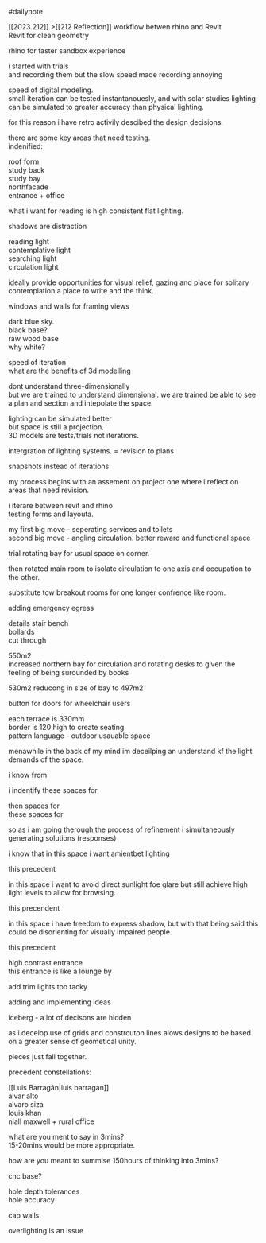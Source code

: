 #dailynote 

[[2023.212]] >[[212 Reflection]]
workflow betwen rhino and Revit  
Revit for clean geometry  
  
rhino for faster sandbox experience  
  
  
i started with trials  
and recording them but the slow speed made recording annoying

speed of digital modeling.  
small iteration can be tested instantanouesly, and with solar studies lighting can be simulated to greater accuracy than physical lighting.  
  
for this reason i have retro activily descibed the design decisions.  
  
there are some key areas that need testing.  
indenified:  
  
roof form  
study back  
study bay  
northfacade  
entrance + office  
  
what i want for reading is high consistent flat lighting.  
  
shadows are distraction  
  
reading light  
contemplative light  
searching light  
circulation light  
  
ideally provide opportunities for visual relief, gazing and place for solitary contemplation a place to write and the think.  
  
windows and walls for framing views  
  
dark blue sky.  
black base?  
raw wood base  
why white?  
  
speed of iteration  
what are the benefits of 3d modelling  
  
dont understand three-dimensionally  
but we are trained to understand dimensional. we are trained be able to see a plan and section and intepolate the space.  
  
lighting can be simulated better  
but space is still a projection.  
3D models are tests/trials not iterations.  
  
intergration of lighting systems. = revision to plans  
  
snapshots instead of iterations  
  
  
my process begins with an assement on project one where i reflect on areas that need revision.  
  
i iterare between revit and rhino  
testing forms and layouta.  
  
my first big move - seperating services and toilets  
second big move - angling circulation. better reward and functional space  
  
trial rotating bay for usual space on corner.  
  
then rotated main room to isolate circulation to one axis and occupation to the other.  
  
substitute tow breakout rooms for one longer confrence like room.  
  
adding emergency egress  
  
details stair bench  
bollards  
cut through  
  
  
550m2  
increased northern bay for circulation and rotating desks to given the feeling of being surounded by books  
  
530m2 reducong in size of bay to 497m2  
  
  
button for doors for wheelchair users  
  
each terrace is 330mm  
border is 120 high to create seating  
pattern language - outdoor usauable space  
  
menawhile in the back of my mind im deceilping an understand kf the light demands of the space.  
  
i know from  
  
i indentify these spaces for  
  
then spaces for  
these spaces for  
  
  
so as i am going therough the process of refinement i simultaneously generating solutions (responses)  
  
i know that in this space i want amientbet lighting  
  
this precedent  
  
in this space i want to avoid direct sunlight foe glare but still achieve high light levels to allow for browsing.  
  
this precendent  
  
  
in this space i have freedom to express shadow, but with that being said this could be disorienting for visually impaired people.  
  
this precedent  
  
  
high contrast entrance  
this entrance is like a lounge by  
  
add trim lights too tacky  
  
  
  
  
  
adding and implementing ideas  
  
iceberg - a lot of decisons are hidden  
  
as i decelop use of grids and constrcuton lines alows designs to be based on a greater sense of geometical unity.  
  
pieces just fall together.  
  
  
  
precedent constellations:  
  
[[Luis Barragán|luis barragan]]  
alvar alto  
alvaro siza  
louis khan  
niall maxwell + rural office  
  
  
what are you ment to say in 3mins?  
15-20mins would be more appropriate.  
  
how are you meant to summise 150hours of thinking into 3mins?  
  
cnc base?  
  
  
hole depth tolerances  
hole accuracy  
  
cap walls  
  
overlighting is an issue
